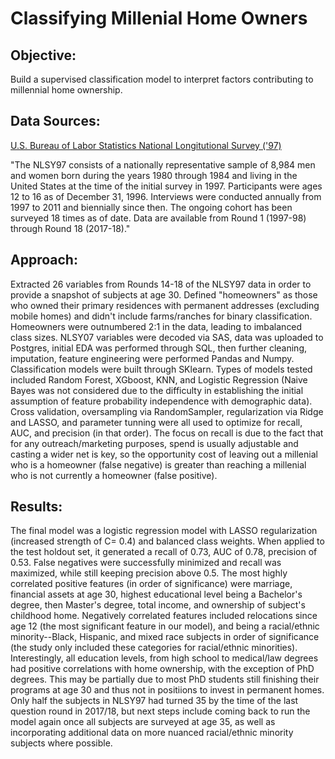 # Classifying Millenial Home Owners

## Objective:

Build a supervised classification model to interpret factors contributing to millennial home ownership. 

## Data Sources:

[U.S. Bureau of Labor Statistics National Longitutional Survey ('97)](https://www.bls.gov/nls/nlsy97.htm) 

"The NLSY97 consists of a nationally representative sample of 8,984 men and women born during the years 1980 through 1984 and living in the United States at the time of the initial survey in 1997. Participants were ages 12 to 16 as of December 31, 1996. Interviews were conducted annually from 1997 to 2011 and biennially since then. The ongoing cohort has been surveyed 18 times as of date. Data are available from Round 1 (1997-98) through Round 18 (2017-18)."



## Approach: 

Extracted 26 variables from Rounds 14-18 of the NLSY97 data in order to provide a snapshot of subjects at age 30. Defined "homeowners" as those who owned their primary residences with permanent addresses (excluding mobile homes) and didn't include farms/ranches for binary classification. Homeowners were outnumbered 2:1 in the data, leading to imbalanced class sizes. NLSY07 variables were decoded via SAS, data was uploaded to Postgres, initial EDA was performed through SQL, then further cleaning, imputation, feature engineering were performed Pandas and Numpy. Classification models were built through SKlearn. Types of models tested included Random Forest, XGboost, KNN, and Logistic Regression (Naive Bayes was not considered due to the difficulty in establishing the initial assumption of feature probability independence with demographic data). Cross validation, oversampling via RandomSampler, regularization via Ridge and LASSO, and parameter tunning were all used to optimize for recall, AUC, and precision (in that order). The focus on recall is due to the fact that for any outreach/marketing purposes, spend is usually adjustable and casting a wider net is key, so the opportunity cost of leaving out a millenial who is a homeowner (false negative) is greater than reaching a millenial who is not currently a homeowner (false positive). 

## Results:

The final model was a logistic regression model with LASSO regularization (increased strength of C= 0.4) and balanced class weights. When applied to the test holdout set, it generated a recall of 0.73, AUC of 0.78, precision of 0.53.  False negatives were successfully minimized and recall was maximized, while still keeping precision above 0.5. The most highly correlated positive features (in order of significance) were marriage, financial assets at age 30, highest educational level being a Bachelor's degree, then Master's degree, total income, and ownership of subject's childhood home. Negatively correlated features included relocations since age 12 (the most significant feature in our model), and being a racial/ethnic minority--Black, Hispanic, and mixed race subjects in order of significance (the study only included these categories for racial/ethnic minorities). Interestingly, all education levels, from high school to medical/law degrees had positive correlations with home ownership, with the exception of PhD degrees. This may be partially due to most PhD students still finishing their programs at age 30 and thus not in positiions to invest in permanent homes. Only half the subjects in NLSY97 had turned 35 by the time of the last question round in 2017/18, but next steps include coming back to run the model again once all subjects are surveyed at age 35, as well as  incorporating additional data on more nuanced racial/ethnic minority subjects where possible.



